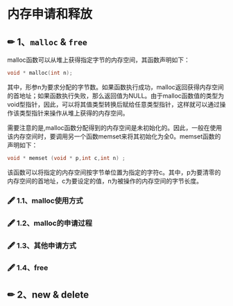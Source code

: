 # 内存申请和释放

## ✏ 1、`malloc` & `free`

malloc函数可以从堆上获得指定字节的内存空间，其函数声明如下：

```cpp
void * malloc(int n);
```

其中，形参n为要求分配的字节数。如果函数执行成功，malloc返回获得内存空间的首地址；如果函数执行失败，那么返回值为NULL。由于malloc函数值的类型为void型指针，因此，可以将其值类型转换后赋给任意类型指针，这样就可以通过操作该类型指针来操作从堆上获得的内存空间。

需要注意的是,malloc函数分配得到的内存空间是未初始化的。因此，一般在使用该内存空间时，要调用另一个函数memset来将其初始化为全0。memset函数的声明如下：

```cpp
void * memset (void * p,int c,int n) ;
```

该函数可以将指定的内存空间按字节单位置为指定的字符c。其中，p为要清零的内存空间的首地址，c为要设定的值，n为被操作的内存空间的字节长度。

### 🖋 1.1、malloc使用方式

### 🖋 1.2、malloc的申请过程

### 🖋 1.3、其他申请方式

### 🖋 1.4、free

## ✏ 2、new & delete





